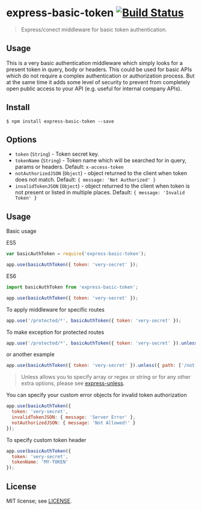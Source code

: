 # express-basic-token [![Build Status](https://travis-ci.org/anvk/express-basic-token.svg?branch=master)](https://travis-ci.org/anvk/express-basic-token)

> Express/conect middleware for basic token authentication.

## Usage

This is a very basic authentication middleware which simply looks for a present token in query, body or headers. This could be used for basic APIs which do not require a complex authentication or authorization process. But at the same time it adds some level of security to prevent from completely open public access to your API (e.g. useful for internal company APIs).

## Install

```
$ npm install express-basic-token --save
```

## Options

* `token` (`String`) - Token secret key.
* `tokenName` (`String`) - Token name which will be searched for in query, params or headers. Default: `x-access-token`
* `notAuthorizedJSON` (`Object`) - object returned to the client when token does not match. Default: `{ message: 'Not Authorized' }`
* `invalidTokenJSON` (`Object`) - object returned to the client when token is not present or listed in multiple places. Default: `{ message: 'Invalid Token' }`

## Usage

Basic usage

ES5

```js
var basicAuthToken = require('express-basic-token');

app.use(basicAuthToken({ token: 'very-secret' });
```

ES6

```js
import basicAuthToken from 'express-basic-token';

app.use(basicAuthToken({ token: 'very-secret' });
```

To apply middleware for specific routes

```js
app.use('/protected/*', basicAuthToken({ token: 'very-secret' });
```

To make exception for protected routes

```js
app.use('/protected/*', basicAuthToken({ token: 'very-secret' }).unless({ path: ['/protected/not/this/one'] }));
```

or another example

```js
app.use(basicAuthToken({ token: 'very-secret' }).unless({ path: ['/not-protected/*'] }));
```

> Unless allows you to specify array or regex or string or for any other extra options, please see [express-unless](https://github.com/jfromaniello/express-unless).

You can specify your custom error objects for invalid token authorization

```js
app.use(basicAuthToken({
  token: 'very-secret',
  invalidTokenJSON: { message: 'Server Error' },
  notAuthorizedJSON: { message: 'Not Allowed!' }
});
```

To specify custom token header

```js
app.use(basicAuthToken({
  token: 'very-secret',
  tokenName: 'MY-TOKEN'
});
```

## License

MIT license; see [LICENSE](./LICENSE).
